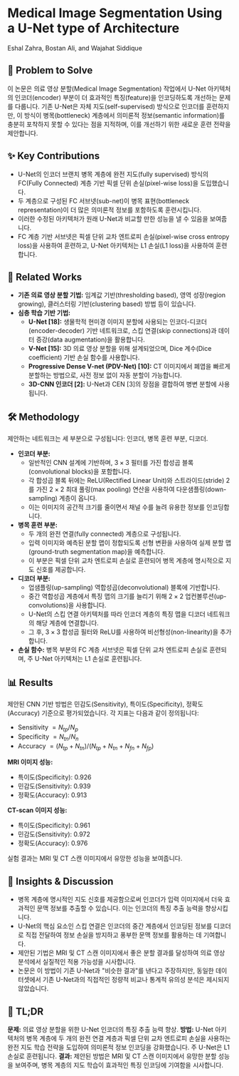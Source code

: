 # Medical Image Segmentation Using a U-Net type of Architecture
Eshal Zahra, Bostan Ali, and Wajahat Siddique

## 🧩 Problem to Solve
이 논문은 의료 영상 분할(Medical Image Segmentation) 작업에서 U-Net 아키텍처의 인코더(encoder) 부분이 더 효과적인 특징(feature)을 인코딩하도록 개선하는 문제를 다룹니다. 기존 U-Net은 자체 지도(self-supervised) 방식으로 인코더를 훈련하지만, 이 방식이 병목(bottleneck) 계층에서 의미론적 정보(semantic information)를 충분히 포착하지 못할 수 있다는 점을 지적하며, 이를 개선하기 위한 새로운 훈련 전략을 제안합니다.

## ✨ Key Contributions
*   U-Net의 인코더 브랜치 병목 계층에 완전 지도(fully supervised) 방식의 FC(Fully Connected) 계층 기반 픽셀 단위 손실(pixel-wise loss)을 도입했습니다.
*   두 계층으로 구성된 FC 서브넷(sub-net)이 병목 표현(bottleneck representation)이 더 많은 의미론적 정보를 포함하도록 훈련시킵니다.
*   이러한 수정된 아키텍처가 원래 U-Net과 비교할 만한 성능을 낼 수 있음을 보여줍니다.
*   FC 계층 기반 서브넷은 픽셀 단위 교차 엔트로피 손실(pixel-wise cross entropy loss)을 사용하여 훈련하고, U-Net 아키텍처는 L1 손실(L1 loss)을 사용하여 훈련합니다.

## 📎 Related Works
*   **기존 의료 영상 분할 기법:** 임계값 기반(thresholding based), 영역 성장(region growing), 클러스터링 기반(clustering based) 방법 등이 있습니다.
*   **심층 학습 기반 기법:**
    *   **U-Net [18]:** 생물학적 현미경 이미지 분할에 사용되는 인코더-디코더(encoder-decoder) 기반 네트워크로, 스킵 연결(skip connections)과 데이터 증강(data augmentation)을 활용합니다.
    *   **V-Net [15]:** 3D 의료 영상 분할을 위해 설계되었으며, Dice 계수(Dice coefficient) 기반 손실 함수를 사용합니다.
    *   **Progressive Dense V-net (PDV-Net) [10]:** CT 이미지에서 폐엽을 빠르게 분할하는 방법으로, 사전 정보 없이 자동 분할이 가능합니다.
    *   **3D-CNN 인코더 [2]:** U-Net과 CEN [3]의 장점을 결합하여 병변 분할에 사용됩니다.

## 🛠️ Methodology
제안하는 네트워크는 세 부분으로 구성됩니다: 인코더, 병목 훈련 부분, 디코더.

*   **인코더 부분:**
    *   일반적인 CNN 설계에 기반하며, $3 \times 3$ 필터를 가진 합성곱 블록(convolutional blocks)을 포함합니다.
    *   각 합성곱 블록 뒤에는 ReLU(Rectified Linear Unit)와 스트라이드(stride) 2를 가진 $2 \times 2$ 최대 풀링(max pooling) 연산을 사용하여 다운샘플링(down-sampling) 계층이 옵니다.
    *   이는 이미지의 공간적 크기를 줄이면서 채널 수를 늘려 유용한 정보를 인코딩합니다.
*   **병목 훈련 부분:**
    *   두 개의 완전 연결(fully connected) 계층으로 구성됩니다.
    *   입력 이미지와 예측된 분할 맵이 정합되도록 선형 변환을 사용하여 실제 분할 맵(ground-truth segmentation map)을 예측합니다.
    *   이 부분은 픽셀 단위 교차 엔트로피 손실로 훈련되어 병목 계층에 명시적으로 지도 신호를 제공합니다.
*   **디코더 부분:**
    *   업샘플링(up-sampling) 역합성곱(deconvolutional) 블록에 기반합니다.
    *   중간 역합성곱 계층에서 특징 맵의 크기를 늘리기 위해 $2 \times 2$ 업컨볼루션(up-convolutions)을 사용합니다.
    *   U-Net의 스킵 연결 아키텍처를 따라 인코더 계층의 특징 맵을 디코더 네트워크의 해당 계층에 연결합니다.
    *   그 후, $3 \times 3$ 합성곱 필터와 ReLU를 사용하여 비선형성(non-linearity)을 추가합니다.
*   **손실 함수:** 병목 부분의 FC 계층 서브넷은 픽셀 단위 교차 엔트로피 손실로 훈련되며, 주 U-Net 아키텍처는 L1 손실로 훈련됩니다.

## 📊 Results
제안된 CNN 기반 방법은 민감도(Sensitivity), 특이도(Specificity), 정확도(Accuracy) 기준으로 평가되었습니다. 각 지표는 다음과 같이 정의됩니다:
*   Sensitivity $= N_{tp} / N_p$
*   Specificity $= N_{tn} / N_n$
*   Accuracy $= (N_{tp} + N_{tn}) / (N_{tp} + N_{tn} + N_{fn} + N_{fp})$

**MRI 이미지 성능:**
*   특이도(Specificity): 0.926
*   민감도(Sensitivity): 0.939
*   정확도(Accuracy): 0.913

**CT-scan 이미지 성능:**
*   특이도(Specificity): 0.961
*   민감도(Sensitivity): 0.972
*   정확도(Accuracy): 0.976

실험 결과는 MRI 및 CT 스캔 이미지에서 유망한 성능을 보여줍니다.

## 🧠 Insights & Discussion
*   병목 계층에 명시적인 지도 신호를 제공함으로써 인코더가 입력 이미지에서 더욱 효과적인 문맥 정보를 추출할 수 있습니다. 이는 인코더의 특징 추출 능력을 향상시킵니다.
*   U-Net의 핵심 요소인 스킵 연결은 인코더의 중간 계층에서 인코딩된 정보를 디코더로 직접 전달하여 정보 손실을 방지하고 풍부한 문맥 정보를 활용하는 데 기여합니다.
*   제안된 기법은 MRI 및 CT 스캔 이미지에서 좋은 분할 결과를 달성하여 의료 영상 분석에서 실질적인 적용 가능성을 시사합니다.
*   논문은 이 방법이 기존 U-Net과 "비슷한 결과"를 낸다고 주장하지만, 동일한 데이터셋에서 기존 U-Net과의 직접적인 정량적 비교나 통계적 유의성 분석은 제시되지 않았습니다.

## 📌 TL;DR
**문제:** 의료 영상 분할을 위한 U-Net 인코더의 특징 추출 능력 향상.
**방법:** U-Net 아키텍처의 병목 계층에 두 개의 완전 연결 계층과 픽셀 단위 교차 엔트로피 손실을 사용하는 완전 지도 학습 전략을 도입하여 의미론적 정보 인코딩을 강화했습니다. 주 U-Net은 L1 손실로 훈련됩니다.
**결과:** 제안된 방법은 MRI 및 CT 스캔 이미지에서 유망한 분할 성능을 보여주며, 병목 계층의 지도 학습이 효과적인 특징 인코딩에 기여함을 시사합니다.